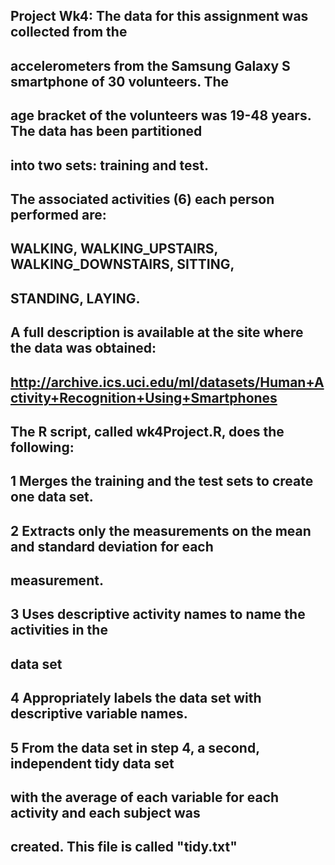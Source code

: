 ## Project Wk4: The data for this assignment was collected from the 
## accelerometers from the Samsung Galaxy S smartphone of 30 volunteers. The 
## age bracket of the volunteers was 19-48 years. The data has been partitioned 
## into two sets: training and test. 
## The associated activities (6) each person performed are: 
## WALKING, WALKING_UPSTAIRS, WALKING_DOWNSTAIRS, SITTING, 
## STANDING, LAYING. 

## A full description is available at the site where the data was obtained:
## http://archive.ics.uci.edu/ml/datasets/Human+Activity+Recognition+Using+Smartphones

## The R script, called wk4Project.R, does the following:

## 1 Merges the training and the test sets to create one data set.
## 2 Extracts only the measurements on the mean and standard deviation for each 
## measurement. 
## 3 Uses descriptive activity names to name the activities in the
## data set 
## 4 Appropriately labels the data set with descriptive variable names.
## 5 From the data set in step 4, a second, independent tidy data set 
## with the average of each variable for each activity and each subject was
## created. This file is called "tidy.txt"

